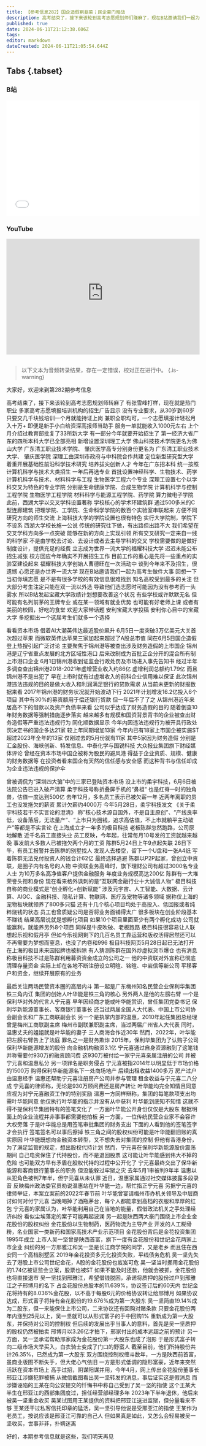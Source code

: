 ```yaml
---
title: 【参考信息282】国企造假割韭菜；民企豪门暗战
description: 高考结束了，接下来该轮到高考志愿规划师们赚麻了，现在B站邀请我们一起为高考生做件大事，#安利宝藏大学# 。5月有5家上市国企因为财务造假被实施ST，6月，锦州港再度被曝增虚增营业收入和利润总额，这位是惯犯了。深圳柔宇科技进入破产清算，上海极目科技老板陈群跑路。广东梅州知名企业宝丽华集团创始人起诉左膀右臂一案再起波澜；陕西前首富为控制权和校友明争暗斗。
published: true
date: 2024-06-11T21:12:38.606Z
tags: 
editor: markdown
dateCreated: 2024-06-11T21:05:54.644Z
---
```


## Tabs {.tabset}
### B站
<div style="position: relative; padding: 30% 45%;">
<iframe style="position: absolute; width: 100%; height: 100%; left: 0; top: 0;" src="//player.bilibili.com/player.html?&bvid=BV1Ay41187kF&page=1&as_wide=1&high_quality=1&danmaku=1&autoplay=0" scrolling="no" border="0" frameborder="no" framespacing="0" allowfullscreen="true"></iframe>
</div>

### YouTube
<div style="position: relative; padding: 30% 45%;">
<iframe style="position: absolute; top: 0; left: 0; width: 100%; height: 100%;" src="https://www.youtube-nocookie.com/embed/YouTubeVID" title="YouTube video player" frameborder="0" allow="accelerometer; autoplay; clipboard-write; encrypted-media; gyroscope; picture-in-picture" allowfullscreen></iframe>
</div>

## 

> 以下文本为音频转录结果，存在一定错误，校对正在进行中。
{.is-warning}

大家好，欢迎来到第282期参考信息


高考结束了，接下来该轮到高考志愿规划师转麻了
有张雪峰打样，现在就是热门职业
多家高考志愿填报培训机构的招生广告显示
没有专业要求，从30岁到60岁
只要交几千块钱培训一个月就能持证上岗
兼职全职均可，一个志愿填报计轻松月入十万+
即便是新手小白给资深高报师当助手
服务一单就能收入1000元左右
上个月介绍过教育部批复了33所新大学
有一部分今年就要开始招生了
第一经济大省广东的四所本科大学已全部亮相
新增设置深圳理工大学
佛山科技技术学院更名为佛山大学
广东清工职业技术学院、
肇庆医学高专分别身份更名为
广东清工职业技术大学、
肇庆医学院
深理工由深圳市政府与中科院合作共建
定位新型研究型大学
着重开展基础性前沿科学技术研究
培养拔尖创新人才
今年在广东招本科
统一按照计算机科学与技术大类招生
一年后再选专业
首批设置神经科学、生物技术、药学
计算机科学与技术、材料科学与工程
生物医学工程六个专业
深理工设置七个以学科交叉为特色的专业学院
分别是生命健康学院、合成生物学院
计算机科学与控制工程学院
生物医学工程学院
材料科学与能源工程学院、药学院
算力微电子学院
此前，西湖大学以交叉学科设置著称
学校核心的学术环建筑群
通过500多米的C型连廊建筑
把理学院、工学院、生命科学学院的数百个实验室串联起来
方便不同研究方向的师生交流
上海科技大学的学院设置也很有特色
实行大学院制，学院下不设系
西湖大学校长施一公说
传统的研究往下做，有出路但出路不大
我们希望在交叉学科方向多一点突破
能够在新的方向上实现引领
所有交叉研究一定来自一线的科学家
不是由学校去讨论、去设计或者去主导学科的交叉
学校需要做的是做好制度设计，提供充足的经费
立志成为世界一流大学的福耀科技大学
迟迟未能公布招生减张
校方回应今年确实不开展招生工作
目前工作的重心是先将一些重点的实验室建设起来
福耀科技大学创始人曹德旺在一次活动中
谈到今年来不及招生，很遗憾
心愿还是办世界一流大学
现在B站邀请我们一起为高考生做件大事
回想一下当初你填志愿
是不是有很多学校的有效信息很难找到
知名高校受到最多的关注
但大部分考生注定只能在双一流以外选
导致他们选志愿时可能因为没有参考而一头雾水
所以B站发起宝藏大学政绩计划想要改善这个状况
有些学校或许默默无名
但可能有名列前茅的王牌专业
或在某一领域有就业优势
也可能有好老师上课
或者有美丽的校园，好吃的食堂
欢迎大家带话题
安利宝藏大学投稿
安利你心目中的宝藏大学
多挖掘出一个这届考生们就多一个选择


看看资本市场
借着AI大潮英伟达最近股价飙升
6月5日一度突破3万亿美元大关首次超过苹果
而微软英伟达苹果三家加起来超过了A股总市值
同在6月5日国企造假登上热搜引起广泛讨论
主要聚焦于锦州港等被查出涉及财务造假的上市国企
锦州港是辽宁省重点发展的北方区域性港口
后来改制成为首批正企分开的混合所有制上市港口企业
6月1日锦州港收到证监会行政处罚及市场进入事先告知书
经过半年多调查查出锦州港2018-2021年虚增营业收入约86亿
虚增利润总额约1.79亿
而且锦州港不是出犯了
早在上市时就有过虚增收入的前科企业信用难以保证
此次锦州港违法违规的目的是做大收入和利润满足银行的贷款需求
从当前未更新的财报数据来看
2017年锦州港的财务状况就开始波动下行
2021年计划增发16.2亿投入6个项目
其中有30%的募资额用于偿还银行贷款
但一年后不了了之
从锦州港近年来居高不下的借款以及资产负债率来看
公司似乎达成了财务造假的目的
随着倒查10年财务数据等强制措施逐步落实
越来越多有规模和国资背景背书的企业被查出财务造假等严重违法违规行为
同化顺数据显示
今年内因违法违规行为被开具行政处罚决定书的国企多达21家
较上年同期增加13家
今年内已有18家上市国企被实施ST
超过2023年全年的13家
仅刚过去的5月份就有11家
其中5家因为财务造假
分别是汇金股份、海峡创新、特发信息、中泰化学与国锐科技
大众报业集团旗下财经媒体评论
曾经在资本市场中国企被称为股民的避风港
得益于企业资质、规模、健康的财务数据等
在投资者看来国企有天然的信任感与安全感
而这种背书与信任却成为企业违法违规的保护伞


曾被调侃为“深圳四大骗”中的三家已登陆资本市场
没上市的柔宇科技，6月6日被法院公告已进入破产清算
柔宇科技号称折叠屏手机的“鼻祖“
也是红脊一时的独角兽，估值一度达到500亿
去年12月，多名员工表示已被欠薪一年
近两年离职的员工也没发拖欠的薪资
累计欠薪约4000万
今年5月28日，柔宇科技发文
《关于柔宇科技若干不实言论的澄清》
称”核心技术源自国外，不是自主原创”、“产线良率低，设备落后，无法量产”、“上市只为圈钱，追求高估值，不上市就躺平主动破产”等都是不实言论
在上海成立才一年多的极目科技
老板陈群忽然跑路，公司原地解散
近千名员工直接失业
员工反映，今年起，往常每月10号发的工资就越来越晚
事发前大多数人已被拖欠两个月的工资
陈群5月24日上午9点起失联
26日下午，有员工报警并去陈群的别墅找人
发现人去楼空，留下一个U盘和一张A4纸
写着陈群无法兑付投资人的钱合计62亿
最终选择逃避
陈群以P2P起家，曾创立中资联，是圈子内有名号的人物
中资联业务高峰时，旗下理财公司有超过3000名专业人士
为10万多名高净值客户提供金融服务
年度业务规模高达200亿
陈群有一大堆荣誉头衔和身份
现在看来格外讽刺的是“互联网金融行业十大诚信人物”
极目科技自称的商业模式是“创业孵化+创新赋能”
涉及元宇宙、人工智能、大数据、云计算、AIGC、金融科技、隐私计算、物联网、医疗及宠物等诸多领域
据称仅上海的宠物板块就领养了800多只猫
还有十几个核心项目均处于高投入、低回报或者纯粹烧钱的状态
员工也曾质疑公司是否将业务面铺得太广
很多板块在创业阶段基本不赚钱
结果高层说就是想孵化项目
如果10个项目里面至少有两个孵化成功
公司就能赢利，就能养另外8个项目
同样是牛皮吹破、老板跑路
极目科技很容易让人联想起乐视和假月亭
但如今乐视网剩下的几百名员工靠运营和版权活得居然还可以
不再需要为梦想而窒息，也没了内卷和996
极目科技网页5月28日起已无法打开
在上海的极目未来园招牌也被拆除
有人猜测陈群在国外炒虚拟货币爆仓
也有消息称极目科技不过是陈群利用募资资金成立的公司之一
他的中资联对外宣称已彻底清理存量资金
实际上却在各地不断注册设立明暄、铭暄、中岩信等新公司
平移客户和资金，继续开展原有的业务

最后关注两场民营资本圈的高层内斗
第一起是广东梅州知名民营企业保利华集团铁三角内讧
集团的创始人叶华能是铁三角的核心
另外两人是他的左膀右臂
一个是保利华对外的代言人宁元喜
早年因经商才能或叶华能赏识，曾任集团党委书记
保利华新能源董事长、客商银行董事长
还当过两届全国人大代表、中国上市公司协会副会长和广东工商联副会长
另一个是执掌内部的温惠，2010年起任集团总经理
曾是梅州工商联副主席
梅州市副联兼职副主席，当过两届广州省人大代表
同时，温惠丈夫的姐姐就是叶华能的妻子
三人商海合作近30年
然而，2022年，叶华能把左膀右臂告上了法庭
罪名之一是财务欺诈
2015年，保利华集团为了认购子公司保利华新能源增发的股份
向金融机构融资3.1亿
宁元喜通过自身资源融到了这笔钱
并称需要付930万的融资顾问费
这930万被付给一家宁元喜亲属注册的公司
并被宁元喜和温惠私分
另一项罪名是职务侵占
宁元喜被指2014年以明显低于市场价格的1500万
购得保利华新能源名下一处商场地产
后续出租收益1400多万
房产过户由温惠经手
温惠还帮助宁元喜注册房产公司并参与管理
租金收益与宁元喜二八分成
宁元喜的律师称，无论是930万顾问费还是房产转让
叶华能均完全知情且同意
应视为对宁元喜融资工作的特别奖励
温惠一方同样辩称，集团的每笔款项支出均需叶华能同意
他仅执行叶华能的指示并没有从中获利
叶华能到底知不知情
这就不得不提保利华集团特有的签笔文化了
一方面叶华能公开身份仅仅是大股东
根据明面上的企业流程并非事事都需要他拍板
另一方面，一位传统民营企业家不会容许大权旁落
于是叶华能总是用签笔审批集团的财务支出
下面的人看到他的签笔签字才会执行
签笔签名可以事后擦掉
铁三角之间的股权纠纷可能是叶华能翻旧账的真实原因
叶华能既想向金融资本转型，又不想失去对集团的控制
但他有香港身份，为了满足监管的规定，想出股权代持计划
然而，宁元喜在保利华新能源股价震荡期间
自己电资保住了代持股份，而不是退回股票
这可能让叶华能感到伟大不掉的危险
也可能双方早有矛盾在股权代持的过程中公开化了
宁元喜最终交出了保华新能源和客商银行董事长的职务
但没能躲过牢狱之灾
去年5月1审被判9年半
温惠以从犯角色被判7年半，但宁元喜从未认罪
近日，温惠家属通过社交媒体披露多段录音
反映梅州政法委官员劝说温惠站在叶华能一边，帮忙指正宁元喜
另据宁元喜的律师举证，本案立案前的2022年春节前
叶华能曾宴请梅州市办机关领导及中层商讨如何对付宁元喜
当晚喝掉了酒瓶茅台，每个人都能拿到高档的衣服和厚厚的红包
宁元喜的家属认为，叶华能利用自己在当地的能量，假借政法机关之手处理经济纠纷
看似尘埃落定的案子可能再起波澜
另一起是陕西两大豪门围绕上市企业金花股份的股权纠纷
金花股份以生物制药，医药物流为主导产业
开发的人工糊骨粉，名业国家一类新药和国家高技术产业示范项目
金花股份背后是金花投资集团1995年成立
上市人吴一坚曾是陕西首富，旗下一度有金花股份和世纪金花两家上市企业
纠纷的另一方邢雅江和吴一坚是长江商学院的同学，又是老乡
而且住在西安同一个高档别墅区
2019年金花投资多元化投资失败，平线债务危机
吴一坚先失去了港股上市公司世纪金花，A股的金花股份也岌岌可危
吴一坚当时挪用金花股份的1.74亿被证监会立案，股票也被ST
如果不能及时还款，他就会被抓，金花股份也将直接退市
吴一坚找到邢雅江，希望借钱脱困，承诺将质押的股份过户到邢雅江之子邢博月的名下
占金花股份总股本的11.639%，协议签订后的60天内
世纪金花将持有的8.036%金花股，以不高于每股6元的价格协议转让给邢博月
如果协议达成，形式富子将持有金花股份的19.676%成为第一大股东
吴一坚简直19.14%成为二股东，但一来能保住上市公司，二来协议还有回购对赌条款
只要金花股份两年内涨到25元以上，吴一坚就可以从形式富子的手中回购1%
重新成为第一大股东，并保持对公司的控制权
但后续的发展出乎当事人的意料，首先是吴一坚质押的股权仍然被拍卖
邢博月以3.26亿才拍下，邢家付出的成本远超之前的预计
另一方面，吴一坚承诺帮助邢家成为金花股份第一大股东也成了泡影
于是形式富子转向二级市场大举买入，白衣骑士变成了门口的野蛮人
截至目前，他们所持股份共计26.35%，已然成为第一大股东
双方围绕控制权缠斗数年，一方是陕西前首富，虽商业版图不断失手，但大佬心气依旧
一方是形式低调的隐形富豪，近年来突然活跃在资本市场上
高手过招，阴谋阳谋并用，今年4月，网上传出金花股份董事长邢亚江涉嫌犯罪被捕
从微信截图看出吴一坚转发的消息，事后证实这是假消息
而涉嫌诬陷的王某在向公安提交的忏悔书中称自己受到了吴一坚的指使
这个王某大半生在邢亚江的西部集团度过，担任经营部经理多年
2023年下半年退休，他后来被吴一坚重金收买
吴某试图用王某提供的资料把邢亚江送进监狱，但分量看来不够
王某还干过私客信托印章的猛活，吴一坚引导他说是受邢亚江的指使
王某作为老员工，按说应该是邢亚江可靠的自己人
但如果真是如此，又怎么会轻易被吴一坚收买，世事非非，扑朔迷离

好的，本期参考信息就是这些，我们明天再见
